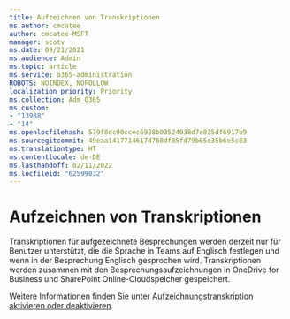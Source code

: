```yaml
---
title: Aufzeichnen von Transkriptionen
ms.author: cmcatee
author: cmcatee-MSFT
manager: scotv
ms.date: 09/21/2021
ms.audience: Admin
ms.topic: article
ms.service: o365-administration
ROBOTS: NOINDEX, NOFOLLOW
localization_priority: Priority
ms.collection: Adm_O365
ms.custom:
- "13988"
- "14"
ms.openlocfilehash: 579f8dc90ccec6928b03524038d7e835df6917b9
ms.sourcegitcommit: 49eaa1417714617d768df85fd79b65e35b6e5c83
ms.translationtype: HT
ms.contentlocale: de-DE
ms.lasthandoff: 02/11/2022
ms.locfileid: "62599032"
---
```

# <a name="recording-transcriptions"></a>Aufzeichnen von Transkriptionen

Transkriptionen für aufgezeichnete Besprechungen werden derzeit nur für Benutzer unterstützt, die die Sprache in Teams auf Englisch festlegen und wenn in der Besprechung Englisch gesprochen wird. Transkriptionen werden zusammen mit den Besprechungsaufzeichnungen in OneDrive for Business und SharePoint Online-Cloudspeicher gespeichert.

Weitere Informationen finden Sie unter [Aufzeichnungstranskription aktivieren oder deaktivieren](https://docs.microsoft.com/microsoftteams/cloud-recording#turn-on-or-turn-off-recording-transcription).